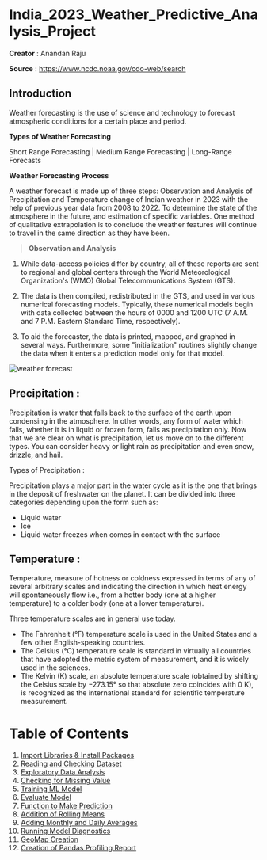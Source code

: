 # India_2023_Weather_Predictive_Analysis_Project

**Creator** : Anandan Raju

**Source** : https://www.ncdc.noaa.gov/cdo-web/search

## Introduction

Weather forecasting is the use of science and technology to forecast atmospheric conditions for a certain place and period.

**Types of Weather Forecasting**

Short Range Forecasting | Medium Range Forecasting | Long-Range Forecasts

**Weather Forecasting Process**

A weather forecast is made up of three steps: Observation and Analysis of Precipitation and Temperature change of Indian weather in 2023 with the help of previous year data from 2008 to 2022. To determine the state of the atmosphere in the future, and estimation of specific variables. One method of qualitative extrapolation is to conclude the weather features will continue to travel in the same direction as they have been.

> **Observation and Analysis**

1. While data-access policies differ by country, all of these reports are sent to regional and global centers through the World Meteorological Organization's (WMO) Global Telecommunications System (GTS).

2. The data is then compiled, redistributed in the GTS, and used in various numerical forecasting models. Typically, these numerical models begin with data collected between the hours of 0000 and 1200 UTC (7 A.M. and 7 P.M. Eastern Standard Time, respectively).

3. To aid the forecaster, the data is printed, mapped, and graphed in several ways. Furthermore, some "initialization" routines slightly change the data when it enters a prediction model only for that model.

![weather forecast](https://user-images.githubusercontent.com/110320717/215154411-e1cfddd6-6964-45a7-86c9-b7e0d78e36b3.jpg)

## Precipitation :

Precipitation is water that falls back to the surface of the earth upon condensing in the atmosphere. In other words, any form of water which falls, whether it is in liquid or frozen form, falls as precipitation only. Now that we are clear on what is precipitation, let us move on to the different types. You can consider heavy or light rain as precipitation and even snow, drizzle, and hail.

Types of Precipitation : 

Precipitation plays a major part in the water cycle as it is the one that brings in the deposit of freshwater on the planet. It can be divided into three categories depending upon the form such as:

- Liquid water
- Ice
- Liquid water freezes when comes in contact with the surface

## Temperature :

Temperature, measure of hotness or coldness expressed in terms of any of several arbitrary scales and indicating the direction in which heat energy will spontaneously flow i.e., from a hotter body (one at a higher temperature) to a colder body (one at a lower temperature).

Three temperature scales are in general use today. 

- The Fahrenheit (°F) temperature scale is used in the United States and a few other English-speaking countries. 
- The Celsius (°C) temperature scale is standard in virtually all countries that have adopted the metric system of measurement, and it is widely used in the sciences. 
- The Kelvin (K) scale, an absolute temperature scale (obtained by shifting the Celsius scale by −273.15° so that absolute zero coincides with 0 K), is recognized as the international standard for scientific temperature measurement.

<a id="table"></a>
# Table of Contents

1. [Import Libraries & Install Packages](#import)
2. [Reading and Checking Dataset](#read)
3. [Exploratory Data Analysis](#eda)
4. [Checking for Missing Value](#check)
5. [Training ML Model](#train)
6. [Evaluate Model](#eva)
7. [Function to Make Prediction](#func)
8. [Addition of Rolling Means](#roll)
9. [Adding Monthly and Daily Averages](#add)
10. [Running Model Diagnostics](#run)
11. [GeoMap Creation](#geo)
12. [Creation of Pandas Profiling Report](#create)
